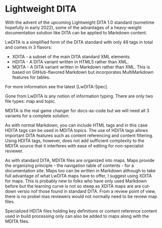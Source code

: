 # Lightweight DITA

With the advent of the upcoming Lightweight DITA 1.0 standard (sometime hopefully in early 2022), some of the advantages of a heavy-weight documentation solution like DITA can be applied to Markdown content.

LwDITA is a simplified form of the DITA standard with only 48 tags in total and comes in 3 flavors:

- XDITA - a subset of the main DITA standard XML elements.
- HDITA - A DITA variant written in HTML5 rather than XML.
- MDITA - A DITA variant written in Markdown rather than XML. This is based on GitHub-flavored Markdown but incorporates MultiMarkdown features for tables.

For more information see the latest [LwDITA-Spec].

Gone from LwDITA is any notion of information typing. There are only two file types: map and topic.

MDITA is the real game changer for docs-as-code but we will need all 3 variants for a complete solution.

As with normal Markdown, you can include HTML tags and in this case HDITA tags can be used in MDITA topics. The use of HDITA tags allows important DITA features such as content referencing and content filtering. Using HDITA tags, however, does not add sufficient complexity to the MDITA source that it interferes with ease of editing for non-specialist reviewer. 

As with standard DITA, MDITA files are organized into maps. Maps provide the organizing principle - the navigation table of contents - for a documentation site. Maps too can be written in Markdown although to take full advantage of what LwDITA maps have to offer, I suggest using XDITA for maps. This is probably new to folks who have only used Markdown before but the learning curve is not so steep as XDITA maps are are cut-down versio nof those found in standard DITA. From a review point of view, there is no probel mas reviewers would not normally need to be review map files. 

Specialized HDITA files holding key definitions or content reference content used in build processing only can also be added to maps along with the MDITA files.
